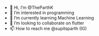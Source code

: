 - 👋 Hi, I’m @TheParthK
- 👀 I’m interested in programming
- 🌱 I’m currently learning Machine Learning
- 💞️ I’m looking to collaborate on flutter
- 📫 How to reach me @supitsparth (IG)

<!---
TheParthK/TheParthK is a ✨ special ✨ repository because its `README.md` (this file) appears on your GitHub profile.
You can click the Preview link to take a look at your changes.
--->
